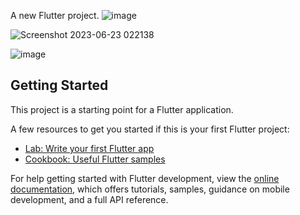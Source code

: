 

A new Flutter project.
![image](https://github.com/AbdGhafur/ghafurbaru/assets/92065915/4be1c217-253b-46a1-b07a-cf5021623860)

![Screenshot 2023-06-23 022138](https://github.com/AbdGhafur/ghafurbaru/assets/92065915/d0daaa67-8a6a-4c3d-aad4-4c5efa40d0da)

![image](https://github.com/AbdGhafur/ghafurbaru/assets/92065915/48537515-95a5-423f-a133-c41e51a62334)




## Getting Started

This project is a starting point for a Flutter application.

A few resources to get you started if this is your first Flutter project:

- [Lab: Write your first Flutter app](https://docs.flutter.dev/get-started/codelab)
- [Cookbook: Useful Flutter samples](https://docs.flutter.dev/cookbook)

For help getting started with Flutter development, view the
[online documentation](https://docs.flutter.dev/), which offers tutorials,
samples, guidance on mobile development, and a full API reference.
